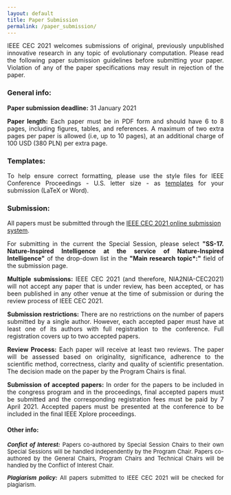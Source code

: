 ```yaml
---
layout: default 
title: Paper Submission
permalink: /paper_submission/
---
```


<p align="justify">
IEEE CEC 2021 welcomes submissions of original, previously unpublished innovative research in any topic of evolutionary computation. Please read the following paper submission guidelines before submitting your paper. Violation of any of the paper specifications may result in rejection of the paper.
</p>

### General info:
<p align="justify">
  <b>Paper submission deadline:</b> 31 January 2021</p>
<p align="justify">
  <b>Paper length:</b> Each paper must be in PDF form and should have 6 to 8 pages, including figures, tables, and references. A maximum of two extra pages per paper is allowed (i.e, up to 10 pages), at an additional charge of 100 USD (380 PLN) per extra page.</p>

### Templates:
<p align="justify">
To help ensure correct formatting, please use the style files for IEEE Conference Proceedings - U.S. letter size - as <a href="https://www.ieee.org/conferences/publishing/templates.html">templates</a> for your submission (LaTeX or Word).</p>

### Submission:
All papers must be submitted through the [IEEE CEC 2021 online submission system](https://ieee-cis.org/conferences/cec2021/upload.php).

<p align="justify">
For submitting in the current the Special Session, please select <b>"SS-17. Nature-Inspired Intelligence at the service of Nature-Inspired Intelligence"</b> of the drop-down list in the <b>"Main research topic*:"</b> field of the submission page.</p>
<p align="justify">
<b>Multiple submissions:</b> IEEE CEC 2021 (and therefore, NIA2NIA-CEC2021) will not accept any paper that is under review, has been accepted, or has been published in any other venue at the time of submission or during the review process of IEEE CEC 2021.</p>
<p align="justify">
<b>Submission restrictions:</b> There are no restrictions on the number of papers submitted by a single author. However, each accepted paper must have at least one of its authors with full registration to the conference. Full registration covers up to two accepted papers.</p>
<p align="justify">
<b>Review Process:</b> Each paper will receive at least two reviews. The paper will be assessed based on originality, significance, adherence to the scientific method, correctness, clarity and quality of scientific presentation. The decision made on the paper by the Program Chairs is final.</p>
<p align="justify">
<b>Submission of accepted papers:</b> In order for the papers to be included in the congress program and in the proceedings, final accepted papers must be submitted and the corresponding registration fees must be paid by 7 April 2021. Accepted papers must be presented at the conference to be included in the final IEEE Xplore proceedings.</p>

#### Other info:
<p align="justify" style="font-size:13px">
<b><i>Confict of Interest:</i></b> Papers co-authored by Special Session Chairs to their own Special Sessions will be handled independently by the Program Chair. Papers co-authored by the General Chairs, Program Chairs and Technical Chairs will be handled by the Conflict of Interest Chair.</p>
<p align="justify" style="font-size:13px">
<b><i>Plagiarism policy:</i></b> All papers submitted to IEEE CEC 2021 will be checked for plagiarism.</p>
